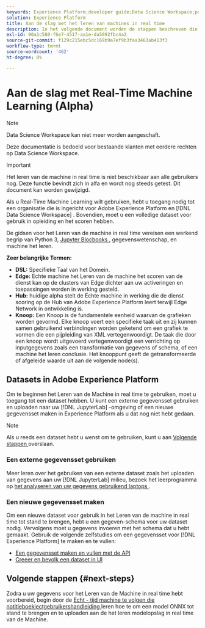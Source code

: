 ```yaml
---
keywords: Experience Platform;developer guide;Data Science Workspace;populaire onderwerpen;Real-time machine learning;
solution: Experience Platform
title: Aan de slag met het leren van machines in real time
description: In het volgende document worden de stappen beschreven die nodig zijn om een real-time model voor machinetolken in Adobe Experience Platform te maken.
exl-id: 90a1c580-f6e7-4517-aa1e-da5092fbc4a2
source-git-commit: f129c215ebc5dc169b9a7ef9b3faa3463ab413f3
workflow-type: tm+mt
source-wordcount: '462'
ht-degree: 0%

---
```


# Aan de slag met Real-Time Machine Learning (Alpha)

>[!NOTE]
>
>Data Science Workspace kan niet meer worden aangeschaft.
>
>Deze documentatie is bedoeld voor bestaande klanten met eerdere rechten op Data Science Workspace.

>[!IMPORTANT]
>
>Het leren van de machine in real time is niet beschikbaar aan alle gebruikers nog. Deze functie bevindt zich in alfa en wordt nog steeds getest. Dit document kan worden gewijzigd.

Als u Real-Time Machine Learning wilt gebruiken, hebt u toegang nodig tot een organisatie die is ingericht voor Adobe Experience Platform en [!DNL Data Science Workspace] . Bovendien, moet u een volledige dataset voor gebruik in opleiding en het scoren hebben.

De gidsen voor het Leren van de machine in real time vereisen een werkend begrip van Python 3, [ Jupyter Blocbooks ](../jupyterlab/overview.md), gegevenswetenschap, en machine het leren.

**Zeer belangrijke Termen:**

- **DSL:** Specifieke Taal van het Domein.
- **Edge:** Echte machine het Leren van de machine het scoren van de dienst kan op de clusters van Edge dichter aan uw activeringen en toepassingen worden in werking gesteld.
- **Hub:** huidige alpha stelt de Echte machine in werking die de dienst scoring op de Hub van Adobe Experience Platform leert terwijl Edge Network in ontwikkeling is.
- **Knoop:** Een Knoop is de fundamentele eenheid waarvan de grafieken worden gevormd. Elke knoop voert een specifieke taak uit en zij kunnen samen gebruikend verbindingen worden geketend om een grafiek te vormen die een pijpleiding van XML vertegenwoordigt. De taak die door een knoop wordt uitgevoerd vertegenwoordigt een verrichting op inputgegevens zoals een transformatie van gegevens of schema, of een machine het leren conclusie. Het knooppunt geeft de getransformeerde of afgeleide waarde uit aan de volgende node(s).

## Datasets in Adobe Experience Platform

Om te beginnen het Leren van de Machine in real time te gebruiken, moet u toegang tot een dataset hebben. U kunt een externe gegevensset gebruiken en uploaden naar uw [!DNL JupyterLab] -omgeving of een nieuwe gegevensset maken in Experience Platform als u dat nog niet hebt gedaan.

>[!NOTE]
>
>Als u reeds een dataset hebt u wenst om te gebruiken, kunt u aan [ Volgende stappen ](#next-steps) overslaan.

### Een externe gegevensset gebruiken

Meer leren over het gebruiken van een externe dataset zoals het uploaden van gegevens aan uw [!DNL JupyterLab] milieu, bezoek het leerprogramma op [ het analyseren van uw gegevens gebruikend laptops ](../jupyterlab/analyze-your-data.md#external-data).

### Een nieuwe gegevensset maken

Om een nieuwe dataset voor gebruik in het Leren van de machine in real time tot stand te brengen, hebt u een gegeven-schema voor uw dataset nodig. Vervolgens moet u gegevens invoeren met het schema dat u hebt gemaakt. Gebruik de volgende zelfstudies om een gegevensset voor [!DNL Experience Platform] te maken en te vullen:

- [Een gegevensset maken en vullen met de API](../../catalog/datasets/create.md)
- [Creeer en bevolk een dataset in UI](../../ingestion/tutorials/ingest-batch-data.md)

## Volgende stappen {#next-steps}

Zodra u uw gegevens voor het Leren van de Machine in real time hebt voorbereid, begin door de [ Echt - tijd machine te volgen die notitieboekjectgebruikershandleiding ](./rtml-authoring-notebook.md) leren hoe te om een model ONNX tot stand te brengen en te uploaden aan de het leren modelopslag in real time van de Machine.
